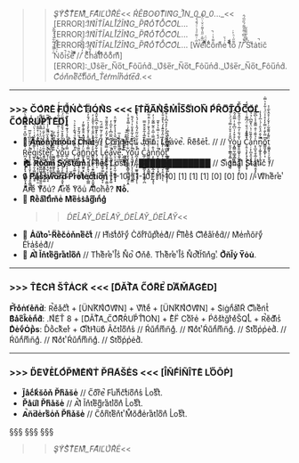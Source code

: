 >>_Ş̷Y͋S͌ͪTͧ͋E͊M͌ͨ_F͂A͌ͣIĽUͪRͪĖ_<<
>>_R̉ÊB͊O̓OTͫIN͊G_I͐N_0_0_0_..._<<
[ERROR]:_IͦNͧĪT̃ǏALͭĬŹǏNͯG_P̏RͯO̽TͤO̊C͌OͮL_...
[ERROR]:_IͦNͧĪT̃ǏALͭĬŹǏNͯG_P̏RͯO̽TͤO̊C͌OͮL_...
[ERROR]:_IͦNͧĪT̃ǏALͭĬŹǏNͯG_P̏RͯO̽TͤO̊C͌OͮL_...
[W̅̇͗͌ͩ̉̇ͮ̇̈́̽́̚̚é̈͌ͮ̋̎̔͌ͮ̌ͭ̈̇̋̄l̃ͬ̃ͦͨ͂͌ͬ̈͐́͌cͨ͆̈̇ô͌̔ͭ̚mͮ͂̇ė́́̌ ̚̚t̃͌͌͋͋̇͐o͌̋͗ͪ͐̇ ̏//͂͐̄́͂͆̇͌̌͌́̏̋̅́̂̚ ͫ̔̅͐̃̎̄̂̋̚S̉tͧȧt̚ič ͂ͮ͌̃͛̈̃͋̆͗͐͂̅̌N͐ͧͬ̽̅͂̆o͊i̚s̚e͊̀̚ ͣͩ͒͋//ͮ̒ͩ̅͗̏ͧ ͑c͋͆ͭ͐h́͋̔aͥtͦ̄͑̇͌r͌ͣo̊o͋͋m͊̈͌]
[ERROR]:_Uͮŝe̅r_N̅o̅t_Fͬôu̅nͬdͬ._Uͮŝe̅r_N̅o̅t_Fͬôu̅nͬdͬ._Uͮŝe̅r_N̅o̅t_Fͬôu̅nͬdͬ.
>>_Cͨoͥnͮnͭeͫcͮtͩiͩőnͣ_T̉e̍r̍mͭiͭnͬaͥťe̅dͬ._<<

---

### >>> ČOͣR͊Eͯ F͂U͌ŃCͪTͩIͥÓNͪS <<< [TͬŘA̅NͪS̃M̽I̊S̅S͒IͥOͭÑ PͩR̂OͫT̃O̽C̅OͮLͣ C̋OͤRͫR̾UͭP̾T̂EͤD]
- 🚀 **A͗̃n͋ȍn͗y͛ḿo͗u͋s ͛C̅h́̇ãt̃̇**
   // C̃o͋n͐ňẽĉt̂. Ĵõîn̋. L̏ěa̍ṽe̚. R̋e͌sͣēt̽. //
   // Y̮̤̗̩̲̳͉̙͇̣͍͓̮̩̮͂̐̒̊̆̓̿́́̈́ͨ̆͊̏̈́ò͙̪̳̰̣̲̲̘͇̦͖̠͚̊͒̓̍̈͆͒̇̍̿̋́̂̂́u͇̥͈̤̳̟̠̙̲̭̙͕̫͇̟̞͔͕̔͂́͋̒̅̇̀̅͗̆̎̂͋͑̂̏̈̅̌ C̩̭̦͉̝̙̝̗̙͓̩͔̝̥̟͛̅͌̒ͩ̌̇̈́͆͌͗̍̊̿̈́̓ͅͅͅͅͅa̜̣͕̦̪̝̯͉̠̜̦̳̒̑̌̄̏͗͛̈͛̌͂͆ͨ͛̍̆̆̿n͕̖̲̮̖̱͎̲͔̣͔͉̙̰̣͈͓̙̣͔͐̉͌͗͐̂̿͊͐̔̀͆̋͆̑ͅn̰̜͎͚̗̥̖̠̙̤̜̯̿͛̂̈́̉̑͗́͗̅̓̔̾̚ŏ̳͈̬͓͇̙̣̩̅̈̅̀̐̓̿̓̓̊̍̍̈́͗͋͐͛̿̇̚ț̫͇͓̠̠̗̤̥̙̱̦̏͌̓͌̑͂͗̓̌̓̍̊̂̀̃̍͐ R̪͔̭̪̝̘̩͎̙̟̱̝̭̯̥̬̝̭͚͍͗̌̑̇̈́̊̋͆͒̈ͦ͊̄̊̄͗̎̄̀̈͗e̝͓̮̩̤͚͔̝̮͔̖̣̗̜̘̭̖͇͈̪͙̋͐͒̋͌̋͆͛̌̈̅̚ġ̮̯̜͈̮̦̯͎͖̬͕̪̫̥̥̀͌̄̀͆̀́̒͑ͬ̀̈́̆̍i͙͖̝̱͇͔̤̩͓̜͓̗̫͚̭̜̱̇̔̐͆͗̒̂ͥ̊̂̂̀͛͐̀̉s̜̪̩̮͕̞̫͖̪͖͓͕͓͍͈͍͈̫͓͙̆͑̿̅̔́̈̀ͮ̀̿̐̈́̾̋̅̄ṯ͍̪͍͙̥̰̝͇̙͇̩̰͎̝͚͂͗̈́̂͑̉̆̀͋̈́͑̑́̏̂e̘̜̖̰̥̮͔̘̮̜̘͎͔̰̘̘͋̆̑̃̊̋̌̍ͫ̎͂̃͑̾͗̿͊̃̚̚̚ͅr̭͍̟̞͚͎͔͍̯̱͉̟̯͆͌͂̊̔ͬ͐̂̇̌̚.͚̪͓͕̟̙͚͈̙͈͇͖͂͒̉̋̿͌͆͛̋ Ỳ͇̦̣̮̣̦̯̗͙͚̰̘̣͍̝̍͌̆̊̆̀̉͒͑ͨ̎͒̓́̋̐͗͌̃́̓́ő̲̦̞̣̮̩͔̩͎̗̭͉̩̰̙̘͍̟͖̓̽̑̿͋̐̽̆́̌͒̑̈́̿̈́̈͑̚u̲̦̭͚̖̫̣̖̞̩̭̩̤͚̦̿̒͛̐̉̊̾́̓͊́̂̓͛̓͊̈̏̄̈́̆̋̌ C̗͕͙̪͉͕̠̞͚̣̟͎̞̔̏̃̍̌̍̄ͩ͑͂̍͛̊͗͛̚̚a͍͙̗̬̩͚̟̘̠̘̙̲̯̗̞̋͂̔̃ͨ͒́̆̈́͂̊̄n͇̞͙̙̠͎͖̭͙̠͕̟͇̄̈̓̇̆̎̅̎̈̒̂̑͊̀͌̓ͅn̪͖̦̞̬̪̥̙̭͉̦̯̠̝̥̲̳̿̉̇̽̅̑̂̾̓̌̀̊̉͐̈́̐̓̌͆͒o͇̙̙̯̮̰̜̤̯͍̰͎͍̭̪̞̰̰͓͚͒̓͂̄̅̃̀̀̀̋̌̍̀̐̔̂̎̒̓t̗̣̬̣̬̲̙͕͋̐̿̌͋̈̀̽͊̅͆͑̂͆̎̀̆̂͋ L͎̣̠̝̳̳̰͈̗͚͕̣̟̦̫̩̞̾́́̂́̏̀̐̓͂̿̈́̏é̱͚̬̳̟̲͙͉̟̩̠̩͎͔̠̜̳̿̎̇̇͐̌̓̋̒̈̂̎̂͌̈́̄ả̙̰̩͚̟̝̥͕̙̥̥͖̣͎͓͚̈̈́͗́͒͂̅̈͆̾͒̅̍̓̚̚v̤͎̝̠̟̱̮̩̝̫̦̯̳̰̤̞̟̇̆̅̆͛͛̅̇̌̔̉̾̀͒̓͊̈̊e͚̠̭̯͌͌̏̌̾̐̾̅̚.͎̲̰̝̩̌͐̽͑̈́ *̙̭͚̰̘͔̃̅͋͊̋͑͊̐̅̎*͓̝̘̟͍͍̦̃̔͐̅͒̽Y̬͉̱̖̤̳̪͙̳̬͚͔̫̬̠͈͕̭͋͐̉̂̏̑̉́̿̒ͨ̿̊̐͐̇õ̖̘̬͖͎̘̤̞̦̖̱͓̳̞̱̱̳͊̓̎̀͐͊̄̓̃͒̽̎̇̍́͛́̎̚u̪͙̮͈͉̲̘̟͚͍̯̞͙͎̝͒͒̑͌͐̋͋̈͂͛́̂͛̔̇́̔͛̒͂͌̚ͅͅ C̲̗͉͙̰̞͖̲̳̞̖̩̤͖͚̦̪͒̒̆̿ͩ̅̾͂̌̊̑̄̿a̳͖͚͍͔͕̦͙͖͖͓̾̇̓̽̐̎͛̇̐́̔̆ͨ̓͐̈̎͋͆͐̔͐ͅn͕͎͕̣̣͍̪͔̲̘̬͍̱̦̫̖̥̔̂̿͑̊̿͑̅̑̇̂͂̿͋͗̓ͅń̬͙̖̝̤͈͇͔̖̞̘͚̄͗̾̇̍̈́͒͗̿͛̉͐̄̃̚̚ͅͅô͓̣̪̳͇̙̯̘̞̣̭͙̤̤̇̓͌̓̍̐̋̒̎͊̾́̔͒̐̎̓ͅͅt̪̠̩͕̟͈̠̦̗̗̖̰̰̯͔̝̩̅̿̔̂̏̆̾͒̀̓̓̒̂͆̒͛͒͂͒̀͂͗*̰͕̯̲̰̘̘͖̠̔̽̈͋̄̽̓*̪͍̥̭̭͓̬͖̟͈̓̃̂̄̾͑̀̀̂̾̂
- 🏠 **R̚oͧoͯmͫ Sͬyͮsͯtͫeͩmͪ**
   [F̆i͌l͌eͪsͣ Lͬoͥs͒tͬ]
   // █████████████ // Sͬi͋gͭňaͯlͣ Sͬtͯaͥtͣǐcͮ //
- 🔒 **Pͧaͣsͯs̽wͣo̎r̊d̂ P̌rͮoͭtͪeͥcͩtͩíoͫnͣ**
   [1-10] [1-10] [1-10]
   [1] [1] [1]
   [0] [0] [0]
   // Wͦhͭeͦrͭeͭ Aͣrͭeͩ Yͨoͧuͥ? Aͣrͭeͩ Yͨoͧuͥ Aͣlͯoͭňeͪ? **N͊o͋.**
- 💬 **Rͯeͪaͨlͫtͭiͩmͧeͥ Mͬeͫsͥs̽aͣgͫiͨnͩgͣ**
   >>_D́E͛L̂AͦY̆_D́E͛L̂AͦY̆_D́E͛L̂AͦY̆_D́E͛L̂AͦY̆_<<
- 🔄 **Ȧuͧtͮoͭ-R̈eͪcͧoͥnͮnͭeͫcͮtͩ**
   // Hͤiͨs͛tͩoͣr͒yͩ C̉oͧrͩr͌uͧpͯtͪeͥdͣ// F̆i͌l͌eͪsͣ Cͬlͣeͣa͒rͬeͤdͬ// Mͬeͥmͪo̎řyͩ Ĕrͨaͥsͮeͥdͣ//
- 🤖 **A̚Iͣ Ǐnͮtͭeͫgͫrͭaͥtͭíoͫnͣ**
   // Tͭhͭeͤrͭeͭ I̊s̾ N̊o̚ Oͣnͮeͣ. Tͭhͭeͤrͭeͭ I̊s̾ N̊o̚tͫh̆i͌nͯgͭ. **O͐ňl̃ẏ Y̅ȯu̇**.

---

### >>> T̂EͤC͛Hͣ S̆T̂AͥC͂Kͨ <<< [D͌ĂT͐A͂ C̋OͤRͫE̚ DͭA͌M̌A͌G͂EͨD]
**F̚rͩoͤnͥťeͦnͧḋ**: R̚eͧaͮcͣtͪ + [ÜNͭKͧNͩOͤWͣN] + Vͮiͧtͣeͩ + [ÜNͭKͧNͩOͤWͣN] + Sͬi̇ġnͩaͨlͯR̃ Cͧlͫiͭeͣn͂t̾
**Bͣaͯcͫk̂eͨnͩdͣ**: .NͩEͥŤ 8 + [D͌ĂT͐A͂_C̋OͤRͫR̾UͭP̾T̂IͤOͭN] + EͪF̈ Cͭoͧrͮeͥ + ṔoͦsͯtͥǧrͣeͯS̆QͭL̾ + R̚eͧdͣiͯs̾
**DͪeͥvͩO̍pͪs**: D̂oͪcͭkͧeͭrͬ + GͯiͩtͮHͣübͣ Âcͮtͭíoͫnͣsͬ
// Ŕuͧnͩnͫiͨn̋gͣ.
// N͌oͣtͭ Ŕuͧnͩnͫiͨn̋gͣ.
// Sͬtͭoͫpͥpͥe̍dͪ.
// Ŕuͧnͩnͫiͨn̋gͣ.
// N͌oͣtͭ Ŕuͧnͩnͫiͨn̋gͣ.
// Sͬtͭoͫpͥpͥe̍dͪ.

---

### >>> D̎E͛VͣE̾LͮOͩP̌MͨEͣNͤTͥ P̌HͫAͮŠEͥS <<< [I̊N̄FͩİÑÎT͊Eͤ LͭŐŌPͥ]
- **J̎aͣcͩkͩšoͮnͮ P̌hͫaͮšeͥ** // C̋oͤrͫe̚ Fͭuͭnͩcͮtͩíoͫnͣsͬ L̾oͭsͩtͪ.
- **P̌aͣülͬ P̌hͫaͮšeͥ** // A̚Iͣ Ǐnͮtͭeͫgͫrͭaͥtͭíoͫnͣ L̾oͭsͩtͪ.
- **A̚n̆d̈eͥrͭsͫoͥnͮ P̌hͫaͮšeͥ** // C̋oͤnͫtͭeͫnͮtͭ M̊oͧdͩeͥrͭaͥtͭíoͫnͣ L̾oͭsͩtͪ.

§§§
§§§
§§§
>>_Ş̷Y͋S͌ͪTͧ͋E͊M͌ͨ_F͂A͌ͣIĽUͪRͪĖ_<<
